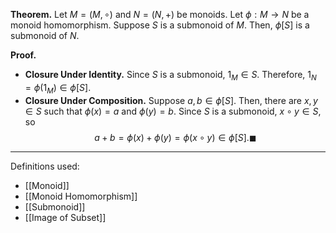 **Theorem.** Let $M=(M,\circ)$ and $N=(N,+)$ be monoids. Let $\phi:M\to N$ be a monoid homomorphism. Suppose $S$ is a submonoid of $M$. Then, $\phi[S]$ is a submonoid of $N$.

**Proof.**
- **Closure Under Identity.** Since $S$ is a submonoid, $1_{M}\in S$. Therefore, $1_{N}=\phi(1_{M})\in \phi[S]$.
- **Closure Under Composition.** Suppose $a,b\in \phi[S]$. Then, there are $x,y\in S$ such that $\phi(x)=a$ and $\phi(y)=b$. Since $S$ is a submonoid, $x\circ y\in S$, so $$a+b=\phi(x)+\phi(y)=\phi(x\circ y)\in \phi[S].\blacksquare$$

***
Definitions used:
- [[Monoid]]
- [[Monoid Homomorphism]]
- [[Submonoid]]
- [[Image of Subset]]